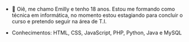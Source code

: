 - 👋 Oiê, me chamo Emilly e tenho 18 anos. Estou me formando como técnica em informática, 
no momento estou estagiando para concluir o curso e pretendo seguir na área de T.I.

- Conhecimentos: HTML, CSS, JavaScript, PHP, Python, Java e MySQL
